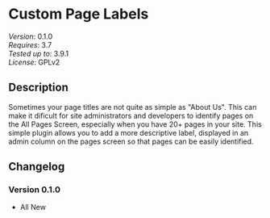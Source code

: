 # Custom Page Labels

*Version*: 0.1.0  
*Requires*: 3.7  
*Tested up to*: 3.9.1  
*License*: GPLv2

## Description

Sometimes your page titles are not quite as simple as "About Us". This can make it dificult for site administrators and developers to identify pages on the All Pages Screen, especially when you have 20+ pages in your site. This simple plugin allows you to add a more descriptive label, displayed in an admin column on the pages screen so that pages can be easily identified.

## Changelog

### Version 0.1.0
* All New
